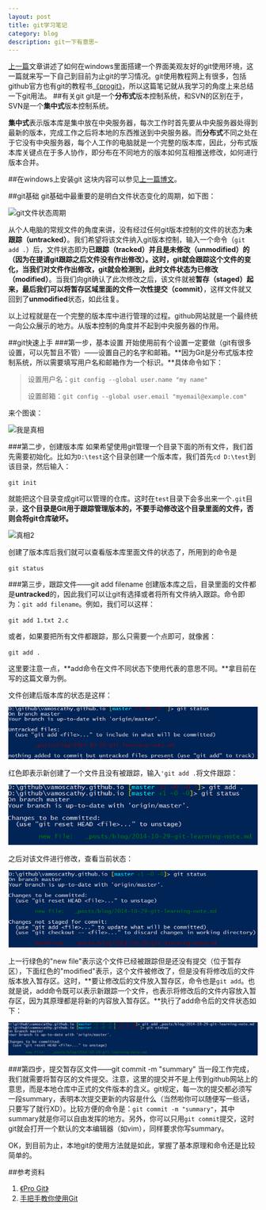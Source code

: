 ```yaml
---
layout: post
title: git学习笔记
category: blog
description: git一下有意思~
---
```

[上一篇][1]文章讲述了如何在windows里面搭建一个界面美观友好的git使用环境，这一篇就来写一下自己到目前为止git的学习情况。git使用教程网上有很多，包括github官方也有git的教程书[《progit》][2]，所以这篇笔记就从我学习的角度上来总结一下git用法。
##有关git
git是一个**分布式**版本控制系统，和SVN的区别在于，SVN是一个**集中式**版本控制系统。

**集中式**表示版本库是集中放在中央服务器，每次工作时首先要从中央服务器处得到最新的版本，完成工作之后将本地的东西推送到中央服务器。而**分布式**不同之处在于它没有中央服务器，每个人工作的电脑就是一个完整的版本库，因此，分布式版本库关键点在于多人协作，即分布在不同地方的版本如何互相推送修改，如何进行版本合并。

##在windows上安装git
这块内容可以参见[上一篇博文][1]。

##git基础
git基础中最重要的是明白文件状态变化的周期，如下图：

![git文件状态周期][3]

从个人电脑的常规文件的角度来讲，没有经过任何git版本控制的文件的状态为**未跟踪（untracked）**。我们希望将该文件纳入git版本控制，输入一个命令（`git add .`）后，文件状态即为**已跟踪（tracked）**并且是**未修改（unmodified）**的（因为在提请git跟踪之后文件没有作出修改）。这时，git就会跟踪这个文件的变化，当我们对文件作出修改，git就会检测到，此时文件状态为**已修改（modified）**。当我们向git确认了此次修改之后，该文件就被**暂存（staged）**起来，最后我们可以将暂存区域里面的文件一次性**提交（commit）**，这样文件就又回到了**unmodified**状态，如此往复。

以上过程就是在一个完整的版本库中进行管理的过程。github网站就是一个最终统一向公众展示的地方。从版本控制的角度并不起到中央服务器的作用。

##git快速上手
###第一步，基本设置
开始使用前有个设置一定要做（git有很多设置，可以先暂且不管）——设置自己的名字和邮箱。**因为Git是分布式版本控制系统，所以需要填写用户名和邮箱作为一个标识。**具体命令如下：
>设置用户名：`git config --global user.name "my name"`
>
>设置邮箱：`git config --global user.email "myemail@example.com"`

来个图诶：

![我是真相][4]

###第二步，创建版本库
如果希望使用git管理一个目录下面的所有文件，我们首先需要初始化。比如为`D:\test`这个目录创建一个版本库，我们首先`cd D:\test`到该目录，然后输入：

`git init`

就能把这个目录变成git可以管理的仓库。这时在`test`目录下会多出来一个`.git`目录，**这个目录是Git用于跟踪管理版本的，不要手动修改这个目录里面的文件，否则会将git仓库破坏。**

![真相2][5]

创建了版本库后我们就可以查看版本库里面文件的状态了，所用到的命令是

`git status`


###第三步，跟踪文件——git add filename
创建版本库之后，目录里面的文件都是**untracked**的，因此我们可以让git有选择或者将所有文件纳入跟踪。命令即为：`git add filename`。例如，我们可以这样：

`git add 1.txt 2.c`

或者，如果要把所有文件都跟踪，那么只需要一个点即可，就像酱：

`git add .`

这里要注意一点，**add命令在文件不同状态下使用代表的意思不同。**拿目前在写的这篇文章为例。

文件创建后版本库的状态是这样：

![git add 1][6]

红色即表示新创建了一个文件且没有被跟踪，输入`'git add .`将文件跟踪：

![git add 2][7]

之后对该文件进行修改，查看当前状态：

![git add 3][8]

上一行绿色的"new file"表示这个文件已经被跟踪但是还没有提交（位于暂存区），下面红色的"modified"表示，这个文件被修改了，但是没有将修改后的文件版本放入暂存区。这时，**要让修改后的文件放入暂存区，命令也是`git add`。也就是说，add命令既可以表示新跟踪一个文件，也表示将修改后的文件内容放入暂存区，因为其原理都是将新的内容放入暂存区。**执行了add命令后的文件状态如下：

![git add 4][9]

###第四步，提交暂存区文件——git commit -m "summary"
当一段工作完成，我们就需要将暂存区的文件提交。注意，这里的提交并不是上传到github网站上的意思，而是本地仓库中正式的文件版本的含义。git规定，每一次的提交都必须写一段summary，表明本次提交更新的内容是什么（当然啦你可以随便写一些话，只要写了就行XD）。比较方便的命令是：`git commit -m "summary"`，其中summary就是你可以自由发挥的地方。另外，你可以只用`git commit`提交，这时git就会打开一个默认的文本编辑器（如vim），同样要求你写summary。

OK，到目前为止，本地git的使用方法就是如此，掌握了基本原理和命令还是比较简单的。

##参考资料

1. [《Pro Git》][2]
2. [手把手教你使用Git][10]

[1]: http://vamoscathy.github.io/blog/2014/10/25/git-with-powershell.html
[2]: http://git-scm.com/book/zh/v1
[3]: http://git-scm.com/figures/18333fig0201-tn.png
[4]: http://ww2.sinaimg.cn/mw690/6941baebgw1eloyr4qsztj20hy05xt9c.jpg "我是真相-全局设置"
[5]: http://ww1.sinaimg.cn/mw690/6941baebgw1eloyr2rpcnj20en025mx9.jpg "我是勤劳的图片搬运工-git init"
[6]: /images/git-note1.jpg "git add 1——这次我是原创哒"
[7]: /images/git-note2.jpg "git add 2"
[8]: /images/git-note3.jpg "git add 3"
[9]: /images/git-note4.jpg "git add 4"
[10]: http://blog.jobbole.com/78960